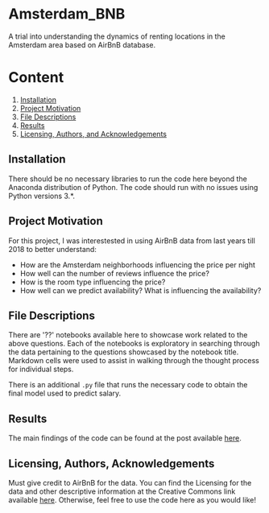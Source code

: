 # Amsterdam_BNB
A trial into understanding the dynamics of renting locations in the Amsterdam area based on AirBnB database.

# Content
1. [Installation](#installation)
2. [Project Motivation](#motivation)
3. [File Descriptions](#files)
4. [Results](#results)
5. [Licensing, Authors, and Acknowledgements](#licensing)

## Installation <a name="installation"></a>

There should be no necessary libraries to run the code here beyond the Anaconda distribution of Python.  The code should run with no issues using Python versions 3.*.

## Project Motivation<a name="motivation"></a>

For this project, I was interestested in using AirBnB data from last years till 2018 to better understand:

 * How are the Amsterdam neighborhoods influencing the price per night
 * How well can the number of reviews influence the price?
 * How is the room type influencing the price?
 * How well can we predict availability? What is influencing the availability?
 
## File Descriptions <a name="files"></a>

There are '??' notebooks available here to showcase work related to the above questions.  Each of the notebooks is exploratory in searching through the data pertaining to the questions showcased by the notebook title.  Markdown cells were used to assist in walking through the thought process for individual steps.  

There is an additional `.py` file that runs the necessary code to obtain the final model used to predict salary.

## Results<a name="results"></a>

The main findings of the code can be found at the post available [here](https:).

## Licensing, Authors, Acknowledgements<a name="licensing"></a>

Must give credit to AirBnB for the data.  You can find the Licensing for the data and other descriptive information at the Creative Commons link available [here](https://creativecommons.org/publicdomain/zero/1.0/).  Otherwise, feel free to use the code here as you would like! 


 
 

